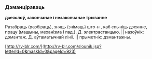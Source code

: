 ### Дэманціраваць
**дзеяслоў, закончанае і незакончанае трыванне**

Разабраць (разбіраць), зняць (знімаць) што-н., каб спыніць дзеянне, працу (машыны, механізма і пад.). Д. электрастанцыю. || назоўнік: дэмантаж. Д. аўтаматычнай лініі. || прыметнік: дэмантажны.

<a rel="author">[http://rv-blr.com/](http://rv-blr.com/slounik.jsp?letterId=0&maskId=0&pageId=923)</a>
